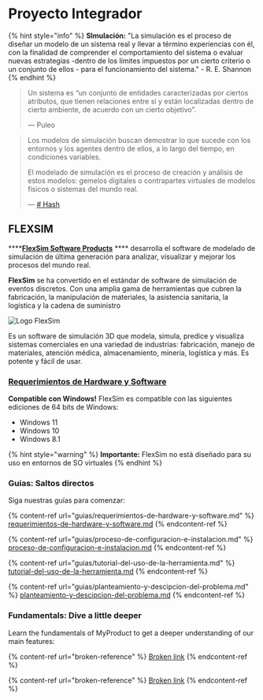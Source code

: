 # Proyecto Integrador

{% hint style="info" %}
**SImulación:** "La simulación es el proceso de diseñar un modelo de un sistema real y llevar a término experiencias con él, con la finalidad de comprender el comportamiento del sistema o evaluar nuevas estrategias -dentro de los límites impuestos por un cierto criterio o un conjunto de ellos - para el funcionamiento del sistema." - R. E. Shannon
{% endhint %}

> Un sistema es “un conjunto de entidades caracterizadas por ciertos atributos, que tienen relaciones entre sí y están localizadas dentro de cierto ambiente, de acuerdo con un cierto objetivo”.
>
> — Puleo

> Los modelos de simulación buscan demostrar lo que sucede con los entornos y los agentes dentro de ellos, a lo largo del tiempo, en condiciones variables.
>
> El modelado de simulación es el proceso de creación y análisis de estos modelos: gemelos digitales o contrapartes virtuales de modelos físicos o sistemas del mundo real.
>
> — [# Hash](https://hash.ai/glossary/simulation)

## FLEXSIM

\*\*\*\*[**FlexSim Software Products**](https://www.flexsim.com/es/empresa/) \*\*\*\* desarrolla el software de modelado de simulación de última generación para analizar, visualizar y mejorar los procesos del mundo real.

**FlexSim** se ha convertido en el estándar de software de simulación de eventos discretos. Con una amplia gama de herramientas que cubren la fabricación, la manipulación de materiales, la asistencia sanitaria, la logística y la cadena de suministro

![Logo FlexSim](.gitbook/assets/FlexSim\_ProblemSolved\_R-1000px.webp)

Es un software de simulación 3D que modela, simula, predice y visualiza sistemas comerciales en una variedad de industrias: fabricación, manejo de materiales, atención médica, almacenamiento, minería, logística y más. Es potente y fácil de usar.

### [Requerimientos de Hardware y Software](guias/requerimientos-de-hardware-y-software.md)

**Compatible con Windows!** FlexSim es compatible con las siguientes ediciones de 64 bits de Windows:

* Windows 11
* Windows 10
* Windows 8.1

{% hint style="warning" %}
**Importante:** FlexSim no está diseñado para su uso en entornos de SO virtuales
{% endhint %}

### Guias: Saltos directos

Siga nuestras guías para comenzar:

{% content-ref url="guias/requerimientos-de-hardware-y-software.md" %}
[requerimientos-de-hardware-y-software.md](guias/requerimientos-de-hardware-y-software.md)
{% endcontent-ref %}

{% content-ref url="guias/proceso-de-configuracion-e-instalacion.md" %}
[proceso-de-configuracion-e-instalacion.md](guias/proceso-de-configuracion-e-instalacion.md)
{% endcontent-ref %}

{% content-ref url="guias/tutorial-del-uso-de-la-herramienta.md" %}
[tutorial-del-uso-de-la-herramienta.md](guias/tutorial-del-uso-de-la-herramienta.md)
{% endcontent-ref %}

{% content-ref url="guias/planteamiento-y-descipcion-del-problema.md" %}
[planteamiento-y-descipcion-del-problema.md](guias/planteamiento-y-descipcion-del-problema.md)
{% endcontent-ref %}

### Fundamentals: Dive a little deeper

Learn the fundamentals of MyProduct to get a deeper understanding of our main features:

{% content-ref url="broken-reference" %}
[Broken link](broken-reference)
{% endcontent-ref %}

{% content-ref url="broken-reference" %}
[Broken link](broken-reference)
{% endcontent-ref %}
